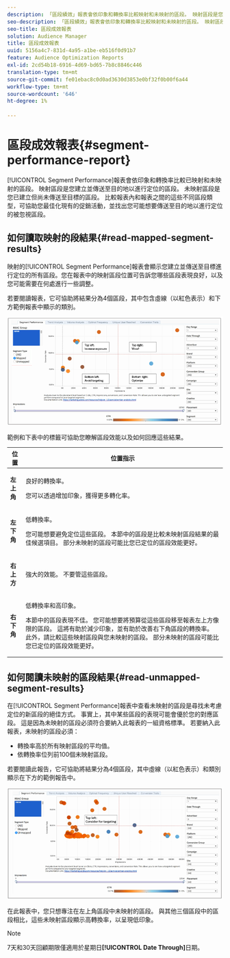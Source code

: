 ```yaml
---
description: 「區段績效」報表會依印象和轉換率比較映射和未映射的區段。 映射區段是您建立並傳送至目的地以進行定位的區段。 未映射區段是您已建立但尚未傳送至目標的區段。 比較報表內和報表之間的這些不同區段類型，可協助您最佳化現有的促銷活動，並找出您可能想要傳送至目的地以進行定位的被忽視區段。
seo-description: 「區段績效」報表會依印象和轉換率比較映射和未映射的區段。 映射區段是您建立並傳送至目的地以進行定位的區段。 未映射區段是您已建立但尚未傳送至目標的區段。 比較報表內和報表之間的這些不同區段類型，可協助您最佳化現有的促銷活動，並找出您可能想要傳送至目的地以進行定位的被忽視區段。
seo-title: 區段成效報表
solution: Audience Manager
title: 區段成效報表
uuid: 5156a4c7-831d-4a95-a1be-eb516f0d91b7
feature: Audience Optimization Reports
exl-id: 2cd54b18-6916-4d69-bd65-7b8c8846c446
translation-type: tm+mt
source-git-commit: fe01ebac8c0d0ad3630d3853e0bf32f0b00f6a44
workflow-type: tm+mt
source-wordcount: '646'
ht-degree: 1%

---
```


# 區段成效報表{#segment-performance-report}

[!UICONTROL Segment Performance]報表會依印象和轉換率比較已映射和未映射的區段。 映射區段是您建立並傳送至目的地以進行定位的區段。 未映射區段是您已建立但尚未傳送至目標的區段。 比較報表內和報表之間的這些不同區段類型，可協助您最佳化現有的促銷活動，並找出您可能想要傳送至目的地以進行定位的被忽視區段。

## 如何讀取映射的段結果{#read-mapped-segment-results}

映射的[!UICONTROL Segment Performance]報表會顯示您建立並傳送至目標進行定位的所有區段。您在報表中的映射區段位置可告訴您哪些區段表現良好，以及您可能需要在何處進行一些調整。

若要閱讀報表，它可協助將結果分為4個區段，其中包含虛線（以紅色表示）和下方範例報表中顯示的類別。

![](assets/mapped-segment-performance.png)

範例和下表中的標籤可協助您瞭解區段效能以及如何回應這些結果。

<table id="table_A29253B30DFA4CD7B3B7C320DE0BDEA4"> 
 <thead> 
  <tr> 
   <th colname="col1" class="entry"> 位置 </th> 
   <th colname="col2" class="entry"> 位置指示 </th> 
  </tr> 
 </thead>
 <tbody> 
  <tr> 
   <td colname="col1"> <p> <b>左上角</b> </p> </td> 
   <td colname="col2"> <p>良好的轉換率。 </p> <p>您可以透過增加印象，獲得更多轉化率。 </p> </td> 
  </tr> 
  <tr> 
   <td colname="col1"> <p> <b>左下角</b> </p> </td> 
   <td colname="col2"> <p>低轉換率。 </p> <p>您可能想要避免定位這些區段。 本節中的區段是比較未映射區段結果的最佳候選項目。 部分未映射的區段可能比您已定位的區段效能更好。 </p> </td> 
  </tr> 
  <tr> 
   <td colname="col1"> <p> <b>右上方</b> </p> </td> 
   <td colname="col2"> <p>強大的效能。 不要管這些區段。 </p> </td> 
  </tr> 
  <tr> 
   <td colname="col1"> <p> <b>右下角</b> </p> </td> 
   <td colname="col2"> <p>低轉換率和高印象。 </p> <p>本節中的區段表現不佳。 您可能想要將預算從這些區段移至報表左上方像限的區段。 這將有助於減少印象，並有助於改善右下角區段的轉換率。 此外，請比較這些映射區段與您未映射的區段。 部分未映射的區段可能比您已定位的區段效能更好。 </p> </td> 
  </tr> 
 </tbody> 
</table>

## 如何閱讀未映射的區段結果{#read-unmapped-segment-results}

在[!UICONTROL Segment Performance]報表中查看未映射的區段是尋找未考慮定位的新區段的絕佳方式。 事實上，其中某些區段的表現可能會優於您的對應區段。 這是因為未映射的區段必須符合要納入此報表的一組資格標準。 若要納入此報表，未映射的區段必須：

* 轉換率高於所有映射區段的平均值。
* 依轉換率位列前100個未映射區段。

若要閱讀此報告，它可協助將結果分為4個區段，其中虛線（以紅色表示）和類別顯示在下方的範例報告中。

![](assets/unmapped-segment-performance.png)

在此報表中，您只想專注在左上角區段中未映射的區段。 與其他三個區段中的區段相比，這些未映射區段顯示高轉換率，以呈現低印象。

>[!NOTE]
>
>7天和30天回顧期限僅適用於星期日&#x200B;**[!UICONTROL Date Through]**&#x200B;日期。
